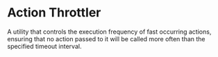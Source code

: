Action Throttler
=========

A utility that controls the execution frequency of fast occurring actions, ensuring that no action passed to it will be called more often than the specified timeout interval.
